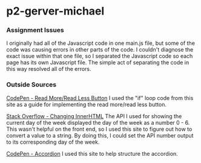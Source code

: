 # p2-gerver-michael

### Assignment Issues
I originally had all of the Javascript code in one main.js file, but some of the code was causing errors in other parts of the code. I couldn't diagnose the exact issue within that one file, so I separated the Javascript code so each page has its own Javascript file. The simple act of separating the code in this way resolved all of the errors. 

### Outside Sources
[CodePen - Read More/Read Less Button](https://codepen.io/shimaamohamed923/pen/yLyaLKv)
I used the "if" loop code from this site as a guide for implementing the read more/read less button. 

[Stack Overflow - Changing InnerHTML](https://stackoverflow.com/questions/41147371/changing-innerhtml-based-on-input-value)
The API I used for showing the current day of the week displayed the day of the week as a number 0 - 6. This wasn't helpful on the front end, so I used this site to figure out how to convert a value to a string. By doing this, I could set the API number output to its corresponding day of the week.

[CodePen - Accordion](https://codepen.io/sureshrkm/pen/ZbzBpr)
I used this site to help structure the accordion.
